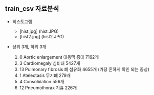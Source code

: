 ## train_csv 자료분석


+ 히스토그램
    + [hist.jpg] (hist.JPG)
    + [hist2.jpg] (hist2.JPG)

+ 상위 3개, 하위 3개
    1. 0 Aortic enlargement 대동맥 증대 7162개
    2. 3 Cardiomegaly 심비대 5427개
    3. 13 Pulmonary fibrosis 폐 섬유화 4655개 (가장 흔하게 확인 되는 증상) 
    4. 1 Atelectasis 무기폐 279개
    5. 4 Consolidation 556개
    6. 12 Pneumothorax 기흉 226개

